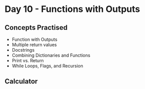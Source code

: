 # Day 10 - Functions with Outputs
## Concepts Practised
- Function with Outputs
- Multiple return values
- Docstrings
- Combining Dictionaries and Functions
- Print vs. Return
- While Loops, Flags, and Recursion
## Calculator
